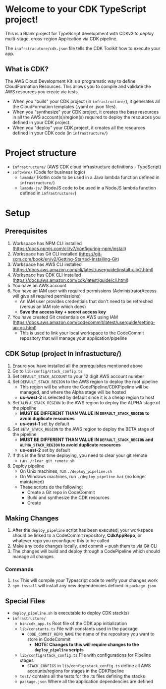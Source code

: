 # Welcome to your CDK TypeScript project!

This is a Blank project for TypeScript development with CDKv2 to deploy multi-stage, cross-region Application via CDK pipeline.

The `inafrstracuture/cdk.json` file tells the CDK Toolkit how to execute your app.

## What is CDK?

The AWS Cloud Development Kit is a programatic way to define CloudFormation Resources. This allows you to compile and validate the AWS resources you create via tests.
  - When you "build" your CDK project (in `infrastructure/`), it generates all the CloudFormation templates (.yaml or .json files). 
  - When you "synthesize" your CDK project, it creates the base resources in all the AWS account(s)/region(s) required to deploy the resources you defined in your CDK project.
  - When you "deploy" your CDK project, it creates all the resources defined in your CDK code (in `infrastructure/`)

# Project structure
- `infrastructure/` (AWS CDK cloud infrastructure definitions - TypeScript)
- `software/` (Code for business logic)
    - `lambda/` (Kotlin code to be used in a Java lambda function defined in `infrastructure/`)
    - `lambda-js/` (NodeJS code to be used in a NodeJS lambda function defined in `infrastructure/`)

# Setup
## Prerequisites
1. Workspace has NPM CLI installed (https://docs.npmjs.com/cli/v7/configuring-npm/install)
2. Workspace has Git CLI installed (https://git-scm.com/book/en/v2/Getting-Started-Installing-Git)
3. Workspace has AWS CLI installed (https://docs.aws.amazon.com/cli/latest/userguide/install-cliv2.html)
4. Workspace has CDK CLI installed (https://docs.aws.amazon.com/cdk/latest/guide/cli.html)
5. You have an AWS account
6. You have an IAM user with required permissions (AdministratorAccess will give all required permissions)
    - An IAM user provides credentials that don't need to be refreshed (versus an IAM role which does)
    - **Save the access key + secret access key**
7. You have created Git credentials on AWS using IAM (https://docs.aws.amazon.com/codecommit/latest/userguide/setting-up-gc.html)
    - This is used to link your local workspace to the CodeCommit repository that will manage your application/pipeline

## CDK Setup (project in infrastucture/)
1. Ensure you have installed all the prerequisites mentioned above
1. Go to `lib/config/stack_config.ts`
1. Set `DEFAULT_STACK_ACCOUNT` to your 12 digit AWS account number
1. Set `DEFAULT_STACK_REGION` to the AWS region to deploy the root pipeline
	- This region will be where the CodePipeline/CDKPipeline will be managed, and where the Alpha stage will be hosted
    - **us-west-2** is selected by default since it is a cheap region to host
1. Set `ALPHA_STACK_REGION` to the AWS region to deploy the ALPHA stage of the pipeline
	- **MUST BE DIFFERENT THAN VALUE IN `DEFAULT_STACK_REGION` to avoid duplicate resources**
	- **us-east-1** set by default
1. Set `BETA_STACK_REGION` to the AWS region to deploy the BETA stage of the pipeline
	- **MUST BE DIFFERENT THAN VALUE IN `DEFAULT_STACK_REGION` and `ALPHA_STACK_REGION` to avoid duplicate resources**
	- **us-east-2** set by default
1. If this is the first time deploying, you need to clear your git remote
    - run `./clear_git_remote.sh`
1. Deploy pipeline
    - On Unix machines, run `./deploy_pipeline.sh`
    - On Windows machines, run `./deploy_pipeline.bat` (no longer maintained)
    - These scripts do the following:
        - Create a Git repo in CodeCommit
        - Build and synthesize the CDK resources
        - Create

## Making Changes
1. After the `deploy_pipeline` script has been executed, your workspace should be linked to a CodeCommit repository, **CdkAppRepo**, or whatever repo you reconfigure this to be called
2. Make any code changes locally, and commit + push them to via Git CLI
3. The changes will build and deploy through a CodePipeline which should manage all changes

### Commands
1. `tsc` This will compile your Typescript code to verify your changes work
2. `npm install` will install any new dependencies defined in `package.json`

## Special Files
* `deploy_pipeline.sh` is executable to deploy CDK stack(s)
* `infrastructure/`
  * `bin/cdk_app.ts` Root file of the CDK app initialization
  * `lib/constants.ts` File with constants used in the package
    * `CODE_COMMIT_REPO_NAME` the name of the repository you want to store in CodeCommit
      * **NOTE: Changes to this will require changes to the `deploy_pipeline` scripts**
  * `lib/config/stack_config.ts` File with configurations for Pipeline stages
    * `STACK_CONFIGS` in `lib/config/stack_config.ts` define all AWS accounts/regions for stages in the CDKPipeline
  * `test/` contains all the tests for the .ts files defining the stacks
  * `package.json` Where all the application dependencies are defined

